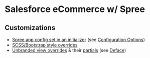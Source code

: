 Salesforce eCommerce w/ Spree
=============================

## Customizations

* [Spree app config set in an initializer](config/initializers/spree.rb) (see [Configuration Options](https://guides.spreecommerce.com/developer/preferences.html#spree-configuration-options))
* [SCSS/Bootstrap style overrides](app/assets/stylesheets/spree/frontend/frontend_bootstrap.css.scss)
* [Unbranded view overrides](app/overrides/white_label) & their [partials](app/views/white_label) (see [Deface](https://github.com/spree/deface/blob/master/README.markdown))
